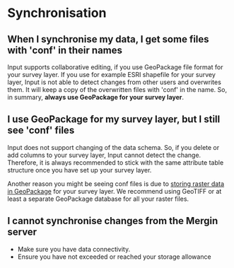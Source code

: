 # Synchronisation

## When I synchronise my data, I get some files with 'conf' in their names

Input supports collaborative editing, if you use GeoPackage file format for your survey layer. If you use for example ESRI shapefile for your survey layer, Input is not able to detect changes from other users and overwrites them. It will keep a copy of the overwritten files with 'conf' in the name. So, in summary, **always use GeoPackage for your survey layer**.

## I use GeoPackage for my survey layer, but I still see 'conf' files

 Input does not support changing of the data schema. So, if you delete or add columns to your survey layer, Input cannot detect the change. Therefore, it is always recommended to stick with the same attribute table structure once you have set up your survey layer.

 Another reason you might be seeing conf files is due to [storing raster data in GeoPackage](https://github.com/lutraconsulting/geodiff/issues/91) for your survey layer. We recommend using GeoTIFF or at least a separate GeoPackage database for all your raster files. 

## I cannot synchronise changes from the Mergin server

 - Make sure you have data connectivity.
 - Ensure you have not exceeded or reached your storage allowance